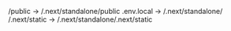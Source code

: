 /public -> /.next/standalone/public
.env.local -> /.next/standalone/
/.next/static -> /.next/standalone/.next/static